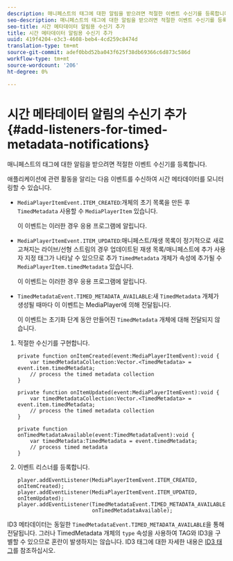 ```yaml
---
description: 매니페스트의 태그에 대한 알림을 받으려면 적절한 이벤트 수신기를 등록합니다.
seo-description: 매니페스트의 태그에 대한 알림을 받으려면 적절한 이벤트 수신기를 등록합니다.
seo-title: 시간 메타데이터 알림용 수신기 추가
title: 시간 메타데이터 알림용 수신기 추가
uuid: 419f4204-e3c3-4608-beb4-4cd259c8474d
translation-type: tm+mt
source-git-commit: adef0bbd52ba043f625f38db69366c6d873c586d
workflow-type: tm+mt
source-wordcount: '206'
ht-degree: 0%

---
```



# 시간 메타데이터 알림의 수신기 추가{#add-listeners-for-timed-metadata-notifications}

매니페스트의 태그에 대한 알림을 받으려면 적절한 이벤트 수신기를 등록합니다.

애플리케이션에 관련 활동을 알리는 다음 이벤트를 수신하여 시간 메타데이터를 모니터링할 수 있습니다.

* `MediaPlayerItemEvent.ITEM_CREATED`:개체의 초기 목록을 만든 후  `TimedMetadata` 사용할 수  `MediaPlayerItem` 있습니다.

   이 이벤트는 이러한 경우 응용 프로그램에 알립니다.

* `MediaPlayerItemEvent.ITEM_UPDATED`:매니페스트/재생 목록이 정기적으로 새로 고쳐지는 라이브/선형 스트림의 경우 업데이트된 재생 목록/매니페스트에 추가 사용자 지정 태그가 나타날 수 있으므로 추가  `TimedMetadata` 개체가 속성에 추가될 수  `MediaPlayerItem.timedMetadata` 있습니다.

   이 이벤트는 이러한 경우 응용 프로그램에 알립니다.

* `TimedMetadataEvent.TIMED_METADATA_AVAILABLE`:새  `TimedMetadata` 개체가 생성될 때마다 이 이벤트는 MediaPlayer에 의해 전달됩니다.

   이 이벤트는 초기화 단계 동안 만들어진 `TimedMetadata` 개체에 대해 전달되지 않습니다.

1. 적절한 수신기를 구현합니다.

   ```
   private function onItemCreated(event:MediaPlayerItemEvent):void { 
       var timedMetadataCollection:Vector.<TimedMetadata> = event.item.timedMetadata; 
       // process the timed metadata collection 
   } 
   
   private function onItemUpdated(event:MediaPlayerItemEvent):void { 
       var timedMetadataCollection:Vector.<TimedMetadata> = event.item.timedMetadata; 
       // process the timed metadata collection 
   } 
   
   private function onTimedMetadataAvailable(event:TimedMetadataEvent):void { 
       var timedMetadata:TimedMetadata = event.timedMetadata; 
       // process timed metadata 
   }
   ```

1. 이벤트 리스너를 등록합니다.

   ```
   player.addEventListener(MediaPlayerItemEvent.ITEM_CREATED, onItemCreated); 
   player.addEventListener(MediaPlayerItemEvent.ITEM_UPDATED, onItemUpdated); 
   player.addEventListener(TimedMetadataEvent.TIMED_METADATA_AVAILABLE,  
                           onTimedMetadataAvailable);
   ```

ID3 메타데이터는 동일한 `TimedMetadataEvent.TIMED_METADATA_AVAILABLE`을 통해 전달됩니다. 그러나 TimedMetadata 개체의 `type` 속성을 사용하여 TAG와 ID3을 구별할 수 있으므로 혼란이 발생하지는 않습니다. ID3 태그에 대한 자세한 내용은 [ID3 태그](../../../tvsdk-1.4-for-desktop-hls/r-psdk-dhls-1.4-notification-system/notification-system/t-psdk-dhls-1.4-id3-metadata-retrieve.md)를 참조하십시오.